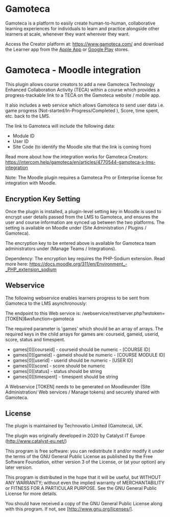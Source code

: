 # Gamoteca #
Gamoteca is a platform to easily create human-to-human, collaborative learning experiences for individuals to learn and practice alongside other learners at scale, whenever they want wherever they want.

Access the Creator platform at: https://www.gamoteca.com/ and download the Learner app from the [Apple App](https://apps.apple.com/gb/app/gamoteca/id1238297749) or [Google Play](https://play.google.com/store/apps/details?id=com.gamoteca.app&hl=en&gl=US) stores.

# Gamoteca - Moodle integration #

This plugin allows course creators to add a new Gamoteca Technology Enhanced Collaboration Activity (TECA) within a course which provides a progress-trackable link to a TECA on the Gamoteca website / mobile app.

It also includes a web service which allows Gamoteca to send user data i.e. game progress (Not-started/In-Progress/Completed ), Score, time spent, etc. back to the LMS.

The link to Gamoteca will include the following data:
- Module ID
- User ID
- Site Code (to identify the Moodle site that the link is coming from)

Read more about how the integration works for Gamoteca Creators:
https://intercom.help/gamoteca/en/articles/4770544-gamoteca-s-lms-integration

Note: The Moodle plugin requires a Gamoteca Pro or Enterprise license for integration with Moodle.

## Encryption Key Setting ##
Once the plugin is installed, a plugin-level setting key in Moodle is used to encrypt user details passed from the LMS to Gamoteca, and ensures the user and course information are synced up between the two platforms. The setting is available on Moodle under (Site Administration / Plugins / Gamoteca).

The encryption key to be entered above is available for Gamoteca team administrators under (Manage Teams / Integrations).

Dependency: The encryption key requires the PHP-Sodium extension. Read more here:
https://docs.moodle.org/311/en/Environment_-_PHP_extension_sodium

## Webservice ##

The following webservice enables learners progress to be sent from Gamoteca to the LMS asynchronously:

The endpoint to this Web service is: /webservice/rest/server.php?wstoken=[TOKEN]&wsfunction=gamoteca

The required parameter is 'games' which should be an array of arrays. The required keys in the child arrays for games are: courseid, gameid, userid, score, status and timespent.

* games[0][courseid] - courseid should be numeric - [COURSE ID]
* games[0][gameid] - gameid should be numeric - [COURSE MODULE ID]
* games[0][userid] - userid should be numeric - [USER ID]
* games[0][score] - score should be numeric
* games[0][status] - status should be string
* games[0][timespent] - timespent should be string


A Webservice [TOKEN] needs to be generated on Moodleunder (Site Administration/ Web services / Manage tokens) and securely shared with Gamoteca.

## License ##

The plugin is maintained by Technovatio Limited (Gamoteca), UK.

The plugin was originally developed in 2020 by Catalyst IT Europe (http://www.catalyst-eu.net/)

This program is free software: you can redistribute it and/or modify it under
the terms of the GNU General Public License as published by the Free Software
Foundation, either version 3 of the License, or (at your option) any later
version.

This program is distributed in the hope that it will be useful, but WITHOUT ANY
WARRANTY; without even the implied warranty of MERCHANTABILITY or FITNESS FOR A
PARTICULAR PURPOSE. See the GNU General Public License for more details.

You should have received a copy of the GNU General Public License along with
this program. If not, see [http://www.gnu.org/licenses/].